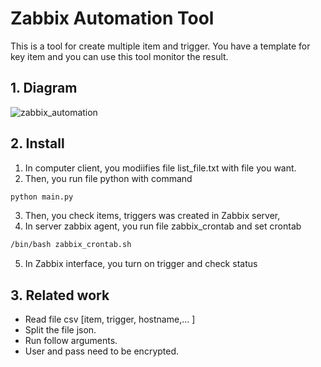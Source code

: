 # Zabbix Automation Tool

This is a tool for create multiple item and trigger. You have a template for key item and you can use this tool monitor the result. 

## 1. Diagram
![zabbix_automation](https://user-images.githubusercontent.com/34707129/59181958-b2a2a380-8b92-11e9-8735-44f64d847760.png)

## 2. Install

1. In computer client, you modiifies file list_file.txt with file you want.
2. Then, you run file python with command 
  ```bash
  python main.py
  ```
3. Then, you check items, triggers was created in Zabbix server,
4. In server zabbix agent, you run file zabbix_crontab and set crontab
  ```bash
  /bin/bash zabbix_crontab.sh
  ```
5. In Zabbix interface, you turn on trigger and check status
## 3. Related work
  - Read file csv [item, trigger, hostname,... ]
  - Split the file json.
  - Run follow arguments.
  - User and pass need to be encrypted.
